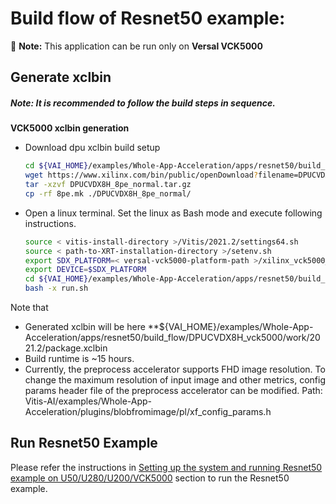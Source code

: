 # Build flow  of Resnet50 example: 
:pushpin: **Note:** This application can be run only on **Versal VCK5000**

## Generate xclbin

##### **Note:** It is recommended to follow the build steps in sequence.

**VCK5000 xclbin generation**
* Download dpu xclbin build setup
    ```sh
    cd ${VAI_HOME}/examples/Whole-App-Acceleration/apps/resnet50/build_flow/DPUCVDX8H_vck5000
    wget https://www.xilinx.com/bin/public/openDownload?filename=DPUCVDX8H_8pe_normal.tar.gz
    tar -xzvf DPUCVDX8H_8pe_normal.tar.gz
	cp -rf 8pe.mk ./DPUCVDX8H_8pe_normal/
    ```

* Open a linux terminal. Set the linux as Bash mode and execute following instructions.
    ```sh
    source < vitis-install-directory >/Vitis/2021.2/settings64.sh
    source < path-to-XRT-installation-directory >/setenv.sh
    export SDX_PLATFORM=< versal-vck5000-platform-path >/xilinx_vck5000_gen3x16_xdma_1_202110_1/xilinx_vck5000_gen3x16_xdma_1_202110_1.xpfm
    export DEVICE=$SDX_PLATFORM
    cd ${VAI_HOME}/examples/Whole-App-Acceleration/apps/resnet50/build_flow/DPUCVDX8H_vck5000
    bash -x run.sh
    ```

Note that 
- Generated xclbin will be here **${VAI_HOME}/examples/Whole-App-Acceleration/apps/resnet50/build_flow/DPUCVDX8H_vck5000/work/2021.2/package.xclbin
- Build runtime is ~15 hours.
- Currently, the preprocess accelerator supports FHD image resolution. To change the maximum resolution of input image and other metrics, config params header file of the preprocess accelerator can be modified. Path: Vitis-AI/examples/Whole-App-Acceleration/plugins/blobfromimage/pl/xf_config_params.h

## Run Resnet50 Example
Please refer the instructions in [Setting up the system and running Resnet50 example on U50/U280/U200/VCK5000](../../README.md#setting-up-the-system-and-running-resnet50-example-on-u50u280u200vck5000) section to run the Resnet50 example.
